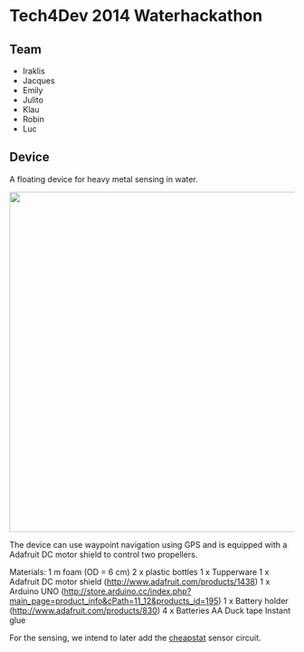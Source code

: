 Tech4Dev 2014 Waterhackathon
============================

Team
----

* Iraklis
* Jacques
* Emily
* Julito
* Klau
* Robin
* Luc

Device
------

A floating device for heavy metal sensing in water.

<img src="https://raw.githubusercontent.com/BioDesignRealWorld/WaterHackathon/master/images/float.jpg" width=800 height=600>

The device can use waypoint navigation using GPS and is equipped with a
Adafruit DC motor shield to control two propellers. 

Materials:
1 m foam (OD = 6 cm)
2 x plastic bottles
1 x Tupperware
1 x Adafruit DC motor shield (http://www.adafruit.com/products/1438)
1 x Arduino UNO (http://store.arduino.cc/index.php?main_page=product_info&cPath=11_12&products_id=195)
1 x Battery holder (http://www.adafruit.com/products/830)
4 x Batteries AA
Duck tape
Instant glue

For the sensing, we intend to later add the
[cheapstat](http://www.plosone.org/article/info%3Adoi%2F10.1371%2Fjournal.pone.0023783)
sensor circuit.

